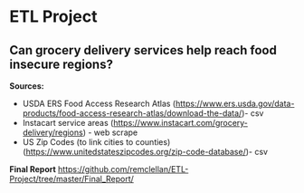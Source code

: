 # ETL Project

## Can grocery delivery services help reach food insecure regions?

**Sources:**
- USDA ERS Food Access Research Atlas (https://www.ers.usda.gov/data-products/food-access-research-atlas/download-the-data/)- csv
- Instacart service areas (https://www.instacart.com/grocery-delivery/regions) - web scrape
- US Zip Codes (to link cities to counties) (https://www.unitedstateszipcodes.org/zip-code-database/)- csv

**Final Report**
https://github.com/remclellan/ETL-Project/tree/master/Final_Report/
